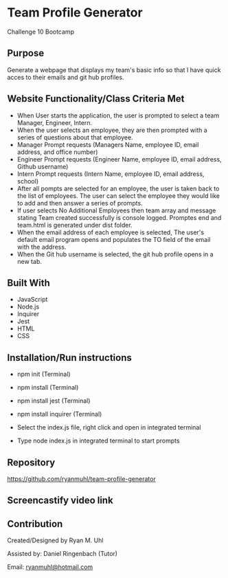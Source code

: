 # Team Profile Generator
Challenge 10 Bootcamp

## Purpose
Generate a webpage that displays my team's basic info so that I have quick acces to their emails and git hub profiles.

## Website Functionality/Class Criteria Met
* When User starts the application,  the user is prompted to select a team Manager, Engineer, Intern.  
* When the user selects an employee,  they are then prompted with a series of questions about that employee. 
* Manager Prompt requests (Managers Name, employee ID, email address, and office number)
* Engineer Prompt requests (Engineer Name, employee ID, email address, Github username)
* Intern Prompt requests (Intern Name, employee ID, email address, school)
* After all pompts are selected for an employee,  the user is taken back to the list of employees.  The user can select the employee they would like to add and then answer a series of prompts.  
* If user selects No Additional Employees then team array and message stating Team created successfully is console logged.  Promptes end and team.html is generated under dist folder.
* When the email address of each employee is selected,  The user's default email program opens and populates the TO field of the email with the address.
* When the Git hub username is selected,  the git hub profile opens in a new tab.


## Built With
* JavaScript
* Node.js
* Inquirer
* Jest
* HTML
* CSS

## Installation/Run instructions
* npm init (Terminal)
* npm install (Terminal)
* npm install jest (Terminal)
* npm install inquirer (Terminal)

* Select the index.js file, right click and open in integrated terminal
* Type node index.js in integrated terminal to start prompts

## Repository
https://github.com/ryanmuhl/team-profile-generator

## Screencastify video link


## Contribution
Created/Designed by Ryan M. Uhl

Assisted by: Daniel Ringenbach (Tutor)

Email: ryanmuhl@hotmail.com